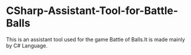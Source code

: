 # CSharp-Assistant-Tool-for-Battle-Balls
This is an assistant tool used for the game Battle of Balls.It is made mainly by C# Language.
